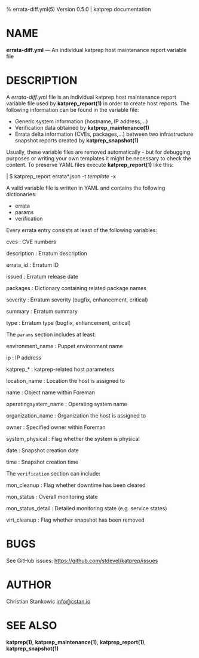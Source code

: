 % errata-diff.yml(5) Version 0.5.0 | katprep documentation

# NAME

**errata-diff.yml** — An individual katprep host maintenance report variable file

# DESCRIPTION

A _errata-diff.yml_ file is an individual katprep host maintenance report variable file used by **katprep_report(1)** in order to create host reports. The following information can be found in the variable file:

- Generic system information (hostname, IP address,...)
- Verification data obtained by **katprep_maintenance(1)**
- Errata delta information (CVEs, packages,...) between two infrastructure snapshot reports created by **katprep_snapshot(1)**

Usually, these variable files are removed automatically - but for debugging purposes or writing your own templates it might be necessary to check the content. To preserve YAML files execute **katprep_report(1)** like this:

| $ katprep_report errata*.json -t _template_ -x

A valid variable file is written in YAML and contains the following dictionaries:

- errata
- params
- verification

Every errata entry consists at least of the following variables:

cves
:   CVE numbers

description
:   Erratum description

errata_id
:   Erratum ID

issued
:   Erratum release date

packages
:   Dictionary containing related package names

severity
:   Erratum severity (bugfix, enhancement, critical)

summary
:   Erratum summary

type
:   Erratum type (bugfix, enhancement, critical)

The `params` section includes at least:

environment_name
:   Puppet environment name

ip
:   IP address

katprep\_\*
:   katprep-related host parameters

location_name
:   Location the host is assigned to

name
:   Object name within Foreman

operatingsystem_name
:   Operating system name

organization_name
:   Organization the host is assigned to

owner
:   Specified owner within Foreman

system_physical
:   Flag whether the system is physical

date
:   Snapshot creation date

time
:   Snapshot creation time

The `verification` section can include:

mon_cleanup
:   Flag whether downtime has been cleared

mon_status
:   Overall monitoring state

mon_status_detail
:   Detailed monitoring state (e.g. service states)

virt_cleanup
:   Flag whether snapshot has been removed

# BUGS

See GitHub issues: <https://github.com/stdevel/katprep/issues>

# AUTHOR

Christian Stankowic <info@cstan.io>

# SEE ALSO

**katprep(1)**, **katprep_maintenance(1)**, **katprep_report(1)**, **katprep_snapshot(1)**
